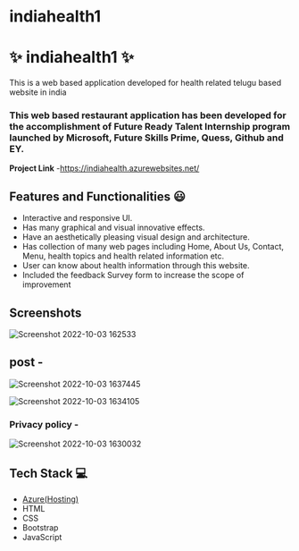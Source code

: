 # indiahealth1
# ✨ indiahealth1  ✨

This is a web based application developed for health related telugu based website in india

### This web based restaurant application has been developed for the accomplishment of Future Ready Talent Internship program launched by Microsoft, Future Skills Prime, Quess, Github and EY.


**Project Link** -https://indiahealth.azurewebsites.net/
## Features and Functionalities 😃

- Interactive and responsive UI.
- Has many graphical and visual innovative effects.
- Have an aesthetically pleasing visual design and architecture.
- Has collection of many web pages including Home, About Us, Contact, Menu, health topics and health related information etc.
- User can know about health information through this website.
- Included the feedback Survey form to increase the scope of improvement 

## Screenshots


![Screenshot 2022-10-03 162533](https://user-images.githubusercontent.com/113972026/193561381-cad3655a-a2cb-42df-8ead-9077ab0fb46a.png)


   

## post -
![Screenshot 2022-10-03 1637445](https://user-images.githubusercontent.com/113972026/193562929-a1a2ab43-ba1c-4f62-897f-35f5415a283a.png)



![Screenshot 2022-10-03 1634105](https://user-images.githubusercontent.com/113972026/193562609-7be91145-8094-4eff-8d22-f9ab63dbc79d.png)


### Privacy policy -


![Screenshot 2022-10-03 1630032](https://user-images.githubusercontent.com/113972026/193561789-b172cc08-0097-49ef-a955-57474dc03bc9.png)


## Tech Stack 💻

- [Azure(Hosting)](https://azure.microsoft.com/en-in/features/azure-portal/)
- HTML
- CSS
- Bootstrap
- JavaScript
